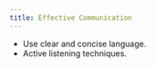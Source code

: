 ```yaml
---
title: Effective Communication
---
```


- Use clear and concise language.
- Active listening techniques. 